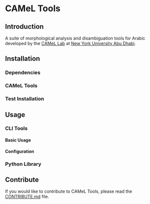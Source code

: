 # CAMeL Tools

## Introduction
A suite of morphological analysis and disambiguation tools for Arabic developed by the [CAMeL Lab](https://nyuad.nyu.edu/en/research/faculty-research/camel-lab.html) at [New York University Abu Dhabi](http://nyuad.nyu.edu/).


## Installation

### Dependencies

### CAMeL Tools

### Test Installation


## Usage

### CLI Tools

#### Basic Usage

#### Configuration

### Python Library


## Contribute
If you would like to contribute to CAMeL Tools, please read the
[CONTRIBUTE.md](./CONTRIBUTING.md) file.
